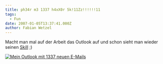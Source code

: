 ```yaml
---
title: ph34r m3 1337 h4xX0r 5k!11Zz!!!!!!11
tags:
  - Fun
date: 2007-01-05T13:37:41.000Z
author: Fabian Wetzel
---
```


Macht man mal auf der Arbeit das Outlook auf und schon sieht man wieder seinen [Skill](http://de.wikipedia.org/wiki/Leetspeak "Leetspeak") ;)

[![Mein Outlook mit 1337 neuen E-Mails](1337_outlook_thumb.png)](1337_outlook.png)


